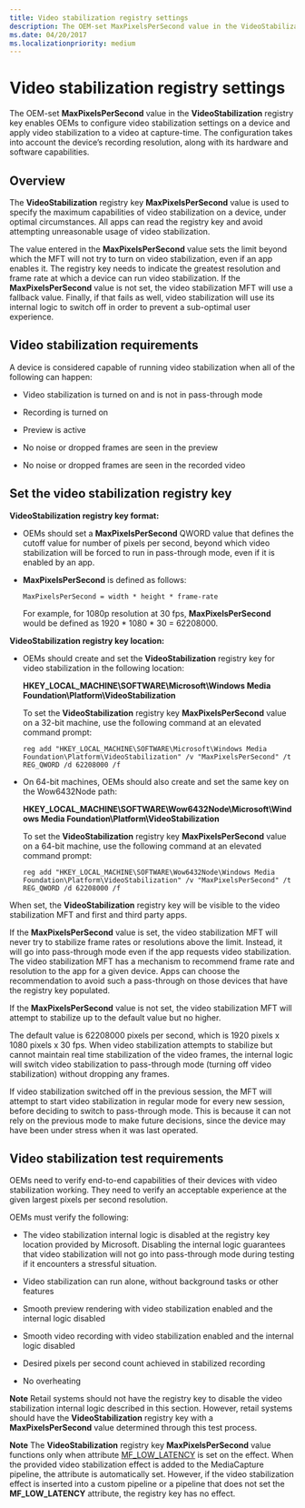 ```yaml
---
title: Video stabilization registry settings
description: The OEM-set MaxPixelsPerSecond value in the VideoStabilization registry key enables OEMs to configure video stabilization settings on a device and apply video stabilization to a video at capture-time.
ms.date: 04/20/2017
ms.localizationpriority: medium
---
```


# Video stabilization registry settings


The OEM-set **MaxPixelsPerSecond** value in the **VideoStabilization** registry key enables OEMs to configure video stabilization settings on a device and apply video stabilization to a video at capture-time. The configuration takes into account the device’s recording resolution, along with its hardware and software capabilities.

## Overview


The **VideoStabilization** registry key **MaxPixelsPerSecond** value is used to specify the maximum capabilities of video stabilization on a device, under optimal circumstances. All apps can read the registry key and avoid attempting unreasonable usage of video stabilization.

The value entered in the **MaxPixelsPerSecond** value sets the limit beyond which the MFT will not try to turn on video stabilization, even if an app enables it. The registry key needs to indicate the greatest resolution and frame rate at which a device can run video stabilization. If the **MaxPixelsPerSecond** value is not set, the video stabilization MFT will use a fallback value. Finally, if that fails as well, video stabilization will use its internal logic to switch off in order to prevent a sub-optimal user experience.

## Video stabilization requirements


A device is considered capable of running video stabilization when all of the following can happen:

-   Video stabilization is turned on and is not in pass-through mode

-   Recording is turned on

-   Preview is active

-   No noise or dropped frames are seen in the preview

-   No noise or dropped frames are seen in the recorded video

## Set the video stabilization registry key


**VideoStabilization registry key format:**

-   OEMs should set a **MaxPixelsPerSecond** QWORD value that defines the cutoff value for number of pixels per second, beyond which video stabilization will be forced to run in pass-through mode, even if it is enabled by an app.

-   **MaxPixelsPerSecond** is defined as follows:

    `MaxPixelsPerSecond = width * height * frame-rate`

    For example, for 1080p resolution at 30 fps, **MaxPixelsPerSecond** would be defined as 1920 \* 1080 \* 30 = 62208000.

**VideoStabilization registry key location:**

-   OEMs should create and set the **VideoStabilization** registry key for video stabilization in the following location:

    **HKEY\_LOCAL\_MACHINE\\SOFTWARE\\Microsoft\\Windows Media Foundation\\Platform\\VideoStabilization**

    To set the **VideoStabilization** registry key **MaxPixelsPerSecond** value on a 32-bit machine, use the following command at an elevated command prompt:

    ```console
    reg add "HKEY_LOCAL_MACHINE\SOFTWARE\Microsoft\Windows Media Foundation\Platform\VideoStabilization" /v "MaxPixelsPerSecond" /t REG_QWORD /d 62208000 /f 
    ```

-   On 64-bit machines, OEMs should also create and set the same key on the Wow6432Node path:

    **HKEY\_LOCAL\_MACHINE\\SOFTWARE\\Wow6432Node\\Microsoft\\Windows Media Foundation\\Platform\\VideoStabilization**

    To set the **VideoStabilization** registry key **MaxPixelsPerSecond** value on a 64-bit machine, use the following command at an elevated command prompt:

    ```console
    reg add "HKEY_LOCAL_MACHINE\SOFTWARE\Wow6432Node\Windows Media Foundation\Platform\VideoStabilization" /v "MaxPixelsPerSecond" /t REG_QWORD /d 62208000 /f 
    ```

When set, the **VideoStabilization** registry key will be visible to the video stabilization MFT and first and third party apps.

If the **MaxPixelsPerSecond** value is set, the video stabilization MFT will never try to stabilize frame rates or resolutions above the limit. Instead, it will go into pass-through mode even if the app requests video stabilization. The video stabilization MFT has a mechanism to recommend frame rate and resolution to the app for a given device. Apps can choose the recommendation to avoid such a pass-through on those devices that have the registry key populated.

If the **MaxPixelsPerSecond** value is not set, the video stabilization MFT will attempt to stabilize up to the default value but no higher.

The default value is 62208000 pixels per second, which is 1920 pixels x 1080 pixels x 30 fps. When video stabilization attempts to stabilize but cannot maintain real time stabilization of the video frames, the internal logic will switch video stabilization to pass-through mode (turning off video stabilization) without dropping any frames.

If video stabilization switched off in the previous session, the MFT will attempt to start video stabilization in regular mode for every new session, before deciding to switch to pass-through mode. This is because it can not rely on the previous mode to make future decisions, since the device may have been under stress when it was last operated.

## Video stabilization test requirements


OEMs need to verify end-to-end capabilities of their devices with video stabilization working. They need to verify an acceptable experience at the given largest pixels per second resolution.

OEMs must verify the following:

-   The video stabilization internal logic is disabled at the registry key location provided by Microsoft. Disabling the internal logic guarantees that video stabilization will not go into pass-through mode during testing if it encounters a stressful situation.

-   Video stabilization can run alone, without background tasks or other features

-   Smooth preview rendering with video stabilization enabled and the internal logic disabled

-   Smooth video recording with video stabilization enabled and the internal logic disabled

-   Desired pixels per second count achieved in stabilized recording

-   No overheating

**Note** Retail systems should not have the registry key to disable the video stabilization internal logic described in this section. However, retail systems should have the **VideoStabilization** registry key with a **MaxPixelsPerSecond** value determined through this test process.


**Note** The **VideoStabilization** registry key **MaxPixelsPerSecond** value functions only when attribute [MF\_LOW\_LATENCY](/windows/desktop/medfound/mf-low-latency) is set on the effect. When the provided video stabilization effect is added to the MediaCapture pipeline, the attribute is automatically set. However, if the video stabilization effect is inserted into a custom pipeline or a pipeline that does not set the **MF\_LOW\_LATENCY** attribute, the registry key has no effect.
